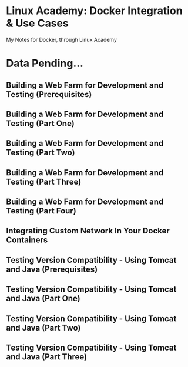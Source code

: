 # Linux Academy: Docker Integration & Use Cases
My Notes for Docker, through Linux Academy

# Data Pending...

##  Building a Web Farm for Development and Testing (Prerequisites)

##  Building a Web Farm for Development and Testing (Part One)

##  Building a Web Farm for Development and Testing (Part Two)

##  Building a Web Farm for Development and Testing (Part Three)

##  Building a Web Farm for Development and Testing (Part Four)

##  Integrating Custom Network In Your Docker Containers

##  Testing Version Compatibility - Using Tomcat and Java (Prerequisites)

##  Testing Version Compatibility - Using Tomcat and Java (Part One)

##  Testing Version Compatibility - Using Tomcat and Java (Part Two)

##  Testing Version Compatibility - Using Tomcat and Java (Part Three)
